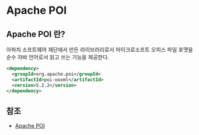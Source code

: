 # Apache POI

## Apache POI 란?

아파치 소프트웨어 재단에서 만든 라이브러리로서 마이크로소프트 오피스 파일 포맷을  
순수 자바 언어로서 읽고 쓰는 기능을 제공한다.

```xml
<dependency>
  <groupId>org.apache.poi</groupId>
  <artifactId>poi-ooxml</artifactId>
  <version>5.2.2</version>
</dependency>
```

## 참조

- [Apache POI](https://poi.apache.org/)
